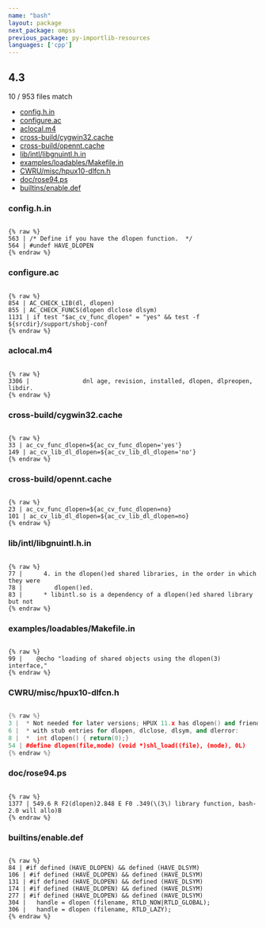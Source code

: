 ```yaml
---
name: "bash"
layout: package
next_package: ompss
previous_package: py-importlib-resources
languages: ['cpp']
---
```

## 4.3
10 / 953 files match

 - [config.h.in](#confighin)
 - [configure.ac](#configureac)
 - [aclocal.m4](#aclocalm4)
 - [cross-build/cygwin32.cache](#cross-buildcygwin32cache)
 - [cross-build/opennt.cache](#cross-buildopenntcache)
 - [lib/intl/libgnuintl.h.in](#libintllibgnuintlhin)
 - [examples/loadables/Makefile.in](#examplesloadablesmakefilein)
 - [CWRU/misc/hpux10-dlfcn.h](#cwrumischpux10-dlfcnh)
 - [doc/rose94.ps](#docrose94ps)
 - [builtins/enable.def](#builtinsenabledef)

### config.h.in

```

{% raw %}
563 | /* Define if you have the dlopen function.  */
564 | #undef HAVE_DLOPEN
{% endraw %}

```
### configure.ac

```

{% raw %}
854 | AC_CHECK_LIB(dl, dlopen)
855 | AC_CHECK_FUNCS(dlopen dlclose dlsym)
1131 | if test "$ac_cv_func_dlopen" = "yes" && test -f ${srcdir}/support/shobj-conf
{% endraw %}

```
### aclocal.m4

```

{% raw %}
3306 |               dnl age, revision, installed, dlopen, dlpreopen, libdir.
{% endraw %}

```
### cross-build/cygwin32.cache

```

{% raw %}
33 | ac_cv_func_dlopen=${ac_cv_func_dlopen='yes'}
149 | ac_cv_lib_dl_dlopen=${ac_cv_lib_dl_dlopen='no'}
{% endraw %}

```
### cross-build/opennt.cache

```

{% raw %}
23 | ac_cv_func_dlopen=${ac_cv_func_dlopen=no}
101 | ac_cv_lib_dl_dlopen=${ac_cv_lib_dl_dlopen=no}
{% endraw %}

```
### lib/intl/libgnuintl.h.in

```

{% raw %}
77 |      4. in the dlopen()ed shared libraries, in the order in which they were
78 |         dlopen()ed.
83 |      * libintl.so is a dependency of a dlopen()ed shared library but not
{% endraw %}

```
### examples/loadables/Makefile.in

```

{% raw %}
99 | 	@echo "loading of shared objects using the dlopen(3) interface,"
{% endraw %}

```
### CWRU/misc/hpux10-dlfcn.h

```cpp

{% raw %}
3 |  * Not needed for later versions; HPUX 11.x has dlopen() and friends.
6 |  * with stub entries for dlopen, dlclose, dlsym, and dlerror:
8 |  *	int dlopen() { return(0);}
54 | #define dlopen(file,mode) (void *)shl_load((file), (mode), 0L)
{% endraw %}

```
### doc/rose94.ps

```

{% raw %}
1377 | 549.6 R F2(dlopen)2.848 E F0 .349(\(3\) library function, bash-2.0 will allo)B
{% endraw %}

```
### builtins/enable.def

```

{% raw %}
84 | #if defined (HAVE_DLOPEN) && defined (HAVE_DLSYM)
106 | #if defined (HAVE_DLOPEN) && defined (HAVE_DLSYM)
131 | #if defined (HAVE_DLOPEN) && defined (HAVE_DLSYM)
174 | #if defined (HAVE_DLOPEN) && defined (HAVE_DLSYM)
277 | #if defined (HAVE_DLOPEN) && defined (HAVE_DLSYM)
304 |   handle = dlopen (filename, RTLD_NOW|RTLD_GLOBAL);
306 |   handle = dlopen (filename, RTLD_LAZY);
{% endraw %}

```
